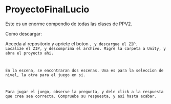 # ProyectoFinalLucio
 Este es un enorme compendio de todas las clases de PPV2.

Como descargar:

Acceda al repositorio y apriete el boton <CODE>, y descargue el ZIP.
Localize el ZIP, y descomprima el archivo.
Migre la carpeta a Unity, y abra el proyecto ahi.

En la escena, se encontraran dos escenas. Una es para la seleccion de nivel, la otra para el juego en si.

Para jugar el juego, observe la pregunta, y dele click a la respuesta que crea sea correcta. Compruebe su respuesta, y asi hasta acabar.
